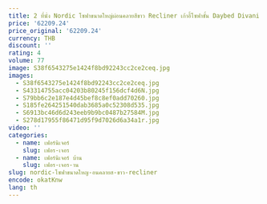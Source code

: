 ```yaml
---
title: 2 ที่นั่ง Nordic โซฟาขนาดใหญ่ผ่อนคลายสีขาว Recliner เก้าอี้โซฟาชั้น Daybed Divani Da Soggiorno เฟอร์นิเจอร์ห้องนั่งเล่น
price: '62209.24'
price_original: '62209.24'
currency: THB
discount: ''
rating: 4
volume: 77
image: S38f6543275e1424f8bd92243cc2ce2ceq.jpg
images:
  - S38f6543275e1424f8bd92243cc2ce2ceq.jpg
  - S43314755acc04203b80245f156dcf4d6N.jpg
  - S79bb6c2e187e4d45bef8c8ef0add70260.jpg
  - S185fe264251540dab3685a0c52308d535.jpg
  - S6913bc46d6d243eeb9b9bc0487b27584M.jpg
  - S278d17955f86471d95f9d7026d6a34a1r.jpg
video: ''
categories:
  - name: เฟอร์นิเจอร์
    slug: เฟอร-เจอร
  - name: เฟอร์นิเจอร์ บ้าน
    slug: เฟอร-เจอร-าน
slug: nordic-โซฟาขนาดใหญ-อนคลายส-ขาว-recliner
encode: okatKnw
lang: th
---
```

  